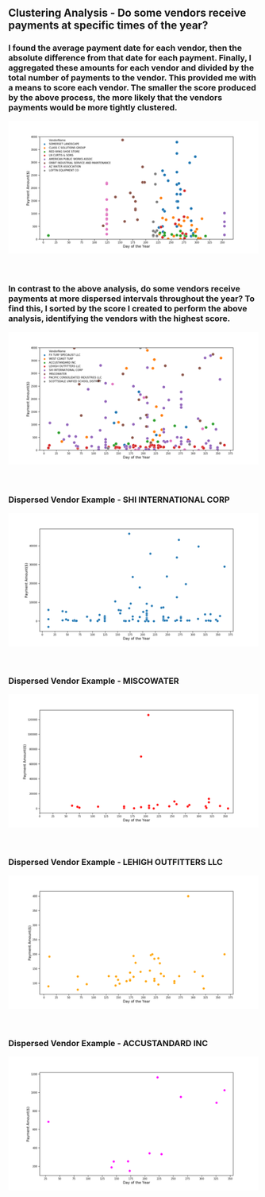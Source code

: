 ## Clustering Analysis - Do some vendors receive payments at specific times of the year?
###   I found the average payment date for each vendor, then the absolute difference from that date for each payment.  Finally, I aggregated these amounts for each vendor and divided by the total number of payments to the vendor.  This provided me with a means to score each vendor.  The smaller the score produced by the above process, the more likely that the vendors payments would be more tightly clustered.

![](https://github.com/mrkjhsn/Vendor-Payments-City-of-Scottsdale/blob/master/visualizations/top%208%20clustered%20vendors.png)
<br/>
<br/>
<br/>
### In contrast to the above analysis, do some vendors receive payments at more dispersed intervals throughout the year?  To find this, I sorted by the score I created to perform the above analysis, identifying the vendors with the highest score.
![](https://github.com/mrkjhsn/Vendor-Payments-City-of-Scottsdale/blob/master/visualizations/top%208%20dispersed%20vendors.png)
<br/>
<br/>
<br/>
### Dispersed Vendor Example - SHI INTERNATIONAL CORP
![](https://github.com/mrkjhsn/Vendor-Payments-City-of-Scottsdale/blob/master/visualizations/dispersed%20vendor%20-%20SHI%20INTERNATIONAL%20CORP.png)
<br/>
<br/>
<br/>
### Dispersed Vendor Example - MISCOWATER
![](https://github.com/mrkjhsn/Vendor-Payments-City-of-Scottsdale/blob/master/visualizations/dispersed%20vendor%20-%20MISCOWATER.png)
<br/>
<br/>
<br/>
### Dispersed Vendor Example - LEHIGH OUTFITTERS LLC
![](https://github.com/mrkjhsn/Vendor-Payments-City-of-Scottsdale/blob/master/visualizations/dispersed%20vendor%20-%20LEHIGH%20OUTFITTERS%20LLC.png)
<br/>
<br/>
<br/>
### Dispersed Vendor Example - ACCUSTANDARD INC
![](https://github.com/mrkjhsn/Vendor-Payments-City-of-Scottsdale/blob/master/visualizations/dispersed%20vendor%20-%20ACCUSTANDARD%20INC.png)

